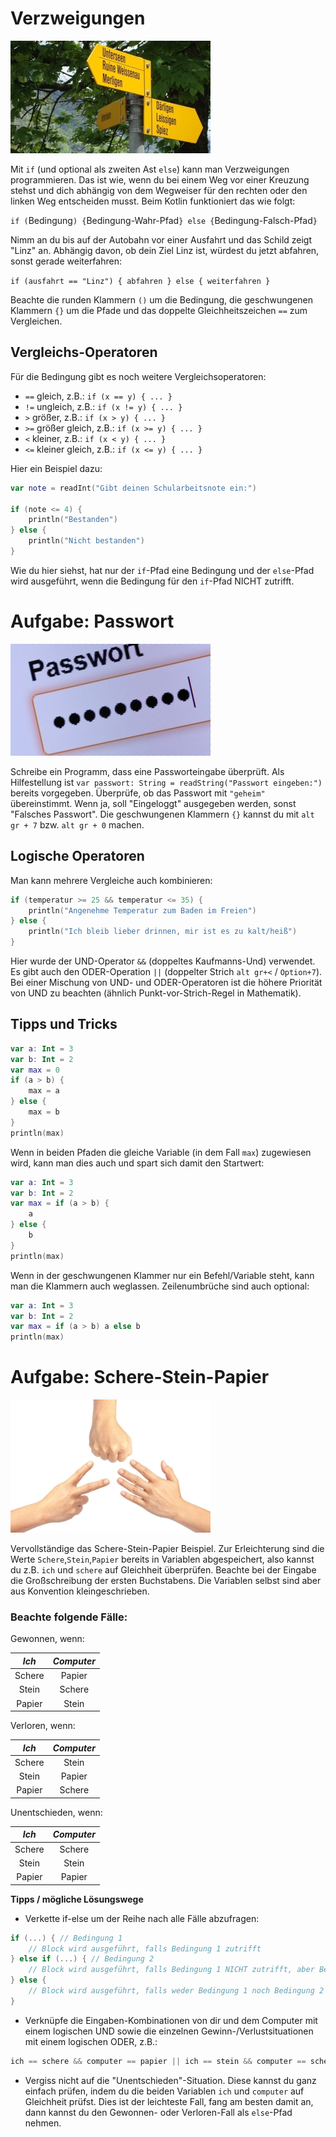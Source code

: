 # Verzweigungen

![](../../../../images/Verzweigung.jpg)

Mit `if` (und optional als zweiten Ast `else`) kann man Verzweigungen programmieren.
Das ist wie, wenn du bei einem Weg vor einer Kreuzung stehst und dich abhängig von dem Wegweiser für den rechten oder den linken Weg entscheiden musst.
Beim Kotlin funktioniert das wie folgt:

`if (`Bedingung`) {`Bedingung-Wahr-Pfad`} else {`Bedingung-Falsch-Pfad`}`

Nimm an du bis auf der Autobahn vor einer Ausfahrt und das Schild zeigt "Linz" an. Abhängig davon, ob dein Ziel Linz ist, würdest du jetzt abfahren, sonst gerade weiterfahren:

`if (ausfahrt == "Linz") { abfahren } else { weiterfahren }`

Beachte die runden Klammern `()` um die Bedingung, die geschwungenen Klammern `{}` um die Pfade und das doppelte Gleichheitszeichen `==` zum Vergleichen.

## Vergleichs-Operatoren

Für die Bedingung gibt es noch weitere Vergleichsoperatoren:

* `==` gleich, z.B.: `if (x == y) { ... }`
* `!=` ungleich, z.B.: `if (x != y) { ... }`
* `>` größer, z.B.: `if (x > y) { ... }`
* `>=` größer gleich, z.B.: `if (x >= y) { ... }`
* `<` kleiner, z.B.: `if (x < y) { ... }`
* `<=` kleiner gleich, z.B.: `if (x <= y) { ... }`

Hier ein Beispiel dazu:

```kotlin
var note = readInt("Gibt deinen Schularbeitsnote ein:")

if (note <= 4) {
    println("Bestanden")
} else {
    println("Nicht bestanden")
}
```

Wie du hier siehst, hat nur der `if`-Pfad eine Bedingung und der `else`-Pfad wird ausgeführt, wenn die Bedingung für den `if`-Pfad NICHT zutrifft.

# Aufgabe: Passwort

![](../../../../images/Passwort.jpg)

Schreibe ein Programm, dass eine Passworteingabe überprüft. Als Hilfestellung ist `var passwort: String = readString("Passwort eingeben:")` bereits vorgegeben.
Überprüfe, ob das Passwort mit `"geheim"` übereinstimmt. Wenn ja, soll "Eingeloggt" ausgegeben werden, sonst "Falsches Passwort".
Die geschwungenen Klammern `{}` kannst du mit `alt gr + 7` bzw. `alt gr + 0` machen.

## Logische Operatoren

Man kann mehrere Vergleiche auch kombinieren:

```kotlin
if (temperatur >= 25 && temperatur <= 35) {
    println("Angenehme Temperatur zum Baden im Freien")
} else {
    println("Ich bleib lieber drinnen, mir ist es zu kalt/heiß")
}
```

Hier wurde der UND-Operator `&&` (doppeltes Kaufmanns-Und) verwendet.
Es gibt auch den ODER-Operation `||` (doppelter Strich `alt gr+<` / `Option+7`).
Bei einer Mischung von UND- und ODER-Operatoren ist die höhere Priorität von UND zu beachten (ähnlich Punkt-vor-Strich-Regel in Mathematik).

## Tipps und Tricks

```kotlin
var a: Int = 3
var b: Int = 2
var max = 0
if (a > b) {
    max = a
} else {
    max = b
}
println(max)
```

Wenn in beiden Pfaden die gleiche Variable (in dem Fall `max`) zugewiesen wird, 
kann man dies auch und spart sich damit den Startwert:

```kotlin
var a: Int = 3
var b: Int = 2
var max = if (a > b) {
    a
} else {
    b
}
println(max)
```

Wenn in der geschwungenen Klammer nur ein Befehl/Variable steht, kann man die Klammern auch weglassen. 
Zeilenumbrüche sind auch optional:

```kotlin
var a: Int = 3
var b: Int = 2
var max = if (a > b) a else b
println(max)
```

# Aufgabe: Schere-Stein-Papier

![](../../../../images/SchereSteinPapier.jpg)

Vervollständige das Schere-Stein-Papier Beispiel.
Zur Erleichterung sind die Werte `Schere`,`Stein`,`Papier` bereits in Variablen abgespeichert, also kannst du z.B. `ich` und `schere` auf Gleichheit überprüfen.
Beachte bei der Eingabe die Großschreibung der ersten Buchstabens.
Die Variablen selbst sind aber aus Konvention kleingeschrieben.

### Beachte folgende Fälle:

<!--
|*Ich* (Zeile), *Computer* (Spalte)|    *Schere*   |    *Stein*    |    *Papier*   |
|:------------------:|:-------------:|:-------------:|:-------------:|
|      *Schere*       | Unentschieden |    Verloren   |    Gewonnen   |
|       *Stein*      |    Gewonnen   | Unentschieden |    Verloren   |
|      *Papier*      |    Verloren   |    Gewonnen   | Unentschieden |
-->

Gewonnen, wenn:

|*Ich* |*Computer*|
|:----:|:--------:|
|Schere|Papier    |
|Stein |Schere    |
|Papier|Stein     |

Verloren, wenn:

|*Ich* |*Computer*|
|:----:|:--------:|
|Schere|Stein     |
|Stein |Papier    |
|Papier|Schere    |

Unentschieden, wenn:

|*Ich* |*Computer*|
|:----:|:--------:|
|Schere|Schere    |
|Stein |Stein     |
|Papier|Papier    |

**Tipps / mögliche Lösungswege**
* Verkette if-else um der Reihe nach alle Fälle abzufragen:
```kotlin
if (...) { // Bedingung 1
    // Block wird ausgeführt, falls Bedingung 1 zutrifft
} else if (...) { // Bedingung 2
    // Block wird ausgeführt, falls Bedingung 1 NICHT zutrifft, aber Bedingung 2
} else {
    // Block wird ausgeführt, falls weder Bedingung 1 noch Bedingung 2 zutrifft
}
```
* Verknüpfe die Eingaben-Kombinationen von dir und dem Computer mit einem logischen UND sowie die einzelnen Gewinn-/Verlustsituationen mit einem logischen ODER, z.B.:
```kotlin
ich == schere && computer == papier || ich == stein && computer == schere || ...
```
* Vergiss nicht auf die "Unentschieden"-Situation. Diese kannst du ganz einfach prüfen, indem du die beiden Variablen `ich` und `computer` auf Gleichheit prüfst. 
Dies ist der leichteste Fall, fang am besten damit an, dann kannst du den Gewonnen- oder Verloren-Fall als `else`-Pfad nehmen.


<!--
## Größte Person

![](../../../../images/Personen.jpg)

Schreibe ein Programm, dass überprüft, wer von dir und deinen beiden besten Freunden / Sitznachbarn am Größten ist.
Ändere dazu die Variablennamen/Aufforderung in `GroesstePerson.kt` auf die Namen deiner Freunde/Sitznachbarn und 
überprüfe mit `if` `else` wer von euch am Größten ist.
Beachte, dass du `if` `else` auch verschachteln oder verketten kannst, z.B.:
```kotlin
if (...) { // Bedingung 1
    // Block wird ausgeführt, falls Bedingung 1 zutrifft
    if (...) { // Bedingung 2
        // Block wird ausgeführt, falls auch Bedingung 2 zutrifft
    } else {
        // Block wird ausgeführt, falls Bedingung 2 NICHT zutrifft
    }
} else {
    // Block wird ausgeführt, falls Bedingung 1 NICHT zutrifft
    if (...) { // Bedingung 3
        // Block wird ausgeführt, falls Bedingung 3 zutrifft
    } else {
        // Block wird ausgeführt, falls Bedingung 3 NICHT zutrifft
    }
}
```

oder:
```kotlin
if (...) { // Bedingung 1
    // Block wird ausgeführt, falls Bedingung 1 zutrifft
} else if (...) { // Bedingung 2
    // Block wird ausgeführt, falls Bedingung 1 NICHT zutrifft, aber Bedingung 2
} else {
    // Block wird ausgeführt, falls weder Bedingung 1 noch Bedingung 2 zutrifft
}
```
-->



